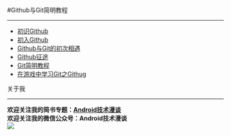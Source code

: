 #Github与Git简明教程  
***  
- [初识Github](https://github.com/lavor-zl/Github-Git/blob/master/初识Github.md)  
- [初入Github](https://github.com/lavor-zl/Github-Git/blob/master/初入Github.md)  
- [Github与Git的初次相遇](https://github.com/lavor-zl/Github-Git/blob/master/Github与Git的初次相遇.md)  
- [Github征途](https://github.com/lavor-zl/Github-Git/blob/master/Github征途.md)  
- [Git简明教程](https://github.com/lavor-zl/Github-Git/blob/master/Git简明教程.md)  
- [在游戏中学习Git之Githug](https://github.com/lavor-zl/Github-Git/blob/master/在游戏中学习Git之Githug.md)  






关于我
***  
**欢迎关注我的简书专题：[Android技术漫谈](http://www.jianshu.com/collection/4833a48d1cb2)**  
**欢迎关注我的微信公众号：Android技术漫谈**  
![](http://i.imgur.com/u75x3BP.jpg)  